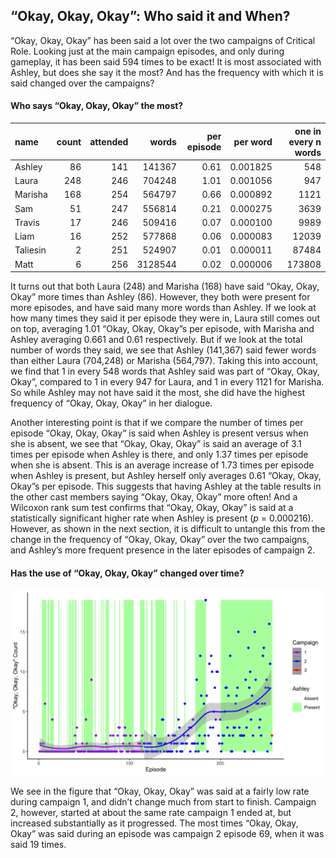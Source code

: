 
## “Okay, Okay, Okay”: Who said it and When?

“Okay, Okay, Okay” has been said a lot over the two campaigns of
Critical Role. Looking just at the main campaign episodes, and only
during gameplay, it has been said 594 times to be exact! It is most
associated with Ashley, but does she say it the most? And has the
frequency with which it is said changed over the campaigns?

#### Who says “Okay, Okay, Okay” the most?

| name     | count | attended |   words | per episode | per word | one in every n words |
|:---------|------:|---------:|--------:|------------:|---------:|---------------------:|
| Ashley   |    86 |      141 |  141367 |        0.61 | 0.001825 |                  548 |
| Laura    |   248 |      246 |  704248 |        1.01 | 0.001056 |                  947 |
| Marisha  |   168 |      254 |  564797 |        0.66 | 0.000892 |                 1121 |
| Sam      |    51 |      247 |  556814 |        0.21 | 0.000275 |                 3639 |
| Travis   |    17 |      246 |  509416 |        0.07 | 0.000100 |                 9989 |
| Liam     |    16 |      252 |  577868 |        0.06 | 0.000083 |                12039 |
| Taliesin |     2 |      251 |  524907 |        0.01 | 0.000011 |                87484 |
| Matt     |     6 |      256 | 3128544 |        0.02 | 0.000006 |               173808 |

It turns out that both Laura (248) and Marisha (168) have said “Okay,
Okay, Okay” more times than Ashley (86). However, they both were present
for more episodes, and have said many more words than Ashley. If we look
at how many times they said it per episode they were in, Laura still
comes out on top, averaging 1.01 “Okay, Okay, Okay”s per episode, with
Marisha and Ashley averaging 0.661 and 0.61 respectively. But if we look
at the total number of words they said, we see that Ashley (141,367)
said fewer words than either Laura (704,248) or Marisha (564,797).
Taking this into account, we find that 1 in every 548 words that Ashley
said was part of “Okay, Okay, Okay”, compared to 1 in every 947 for
Laura, and 1 in every 1121 for Marisha. So while Ashley may not have
said it the most, she did have the highest frequency of “Okay, Okay,
Okay” in her dialogue.

Another interesting point is that if we compare the number of times per
episode “Okay, Okay, Okay” is said when Ashley is present versus when
she is absent, we see that “Okay, Okay, Okay” is said an average of 3.1
times per episode when Ashley is there, and only 1.37 times per episode
when she is absent. This is an average increase of 1.73 times per
episode when Ashley is present, but Ashley herself only averages 0.61
“Okay, Okay, Okay”s per episode. This suggests that having Ashley at the
table results in the other cast members saying “Okay, Okay, Okay” more
often! And a Wilcoxon rank sum test confirms that “Okay, Okay, Okay” is
said at a statistically significant higher rate when Ashley is present
(*p* = 0.000216). However, as shown in the next section, it is difficult
to untangle this from the change in the frequency of “Okay, Okay, Okay”
over the two campaigns, and Ashley’s more frequent presence in the later
episodes of campaign 2.

#### Has the use of “Okay, Okay, Okay” changed over time?

![Okay](../plots/okay_okay_okay.png)

We see in the figure that “Okay, Okay, Okay” was said at a fairly low
rate during campaign 1, and didn’t change much from start to finish.
Campaign 2, however, started at about the same rate campaign 1 ended at,
but increased substantially as it progressed. The most times “Okay,
Okay, Okay” was said during an episode was campaign 2 episode 69, when
it was said 19 times.
